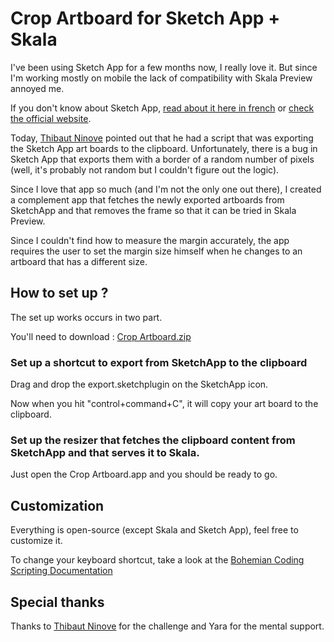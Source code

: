 # Crop Artboard for Sketch App + Skala

I've been using Sketch App for a few months now, I really love it. But since I'm working mostly on mobile the lack of compatibility with Skala Preview annoyed me.

If you don't know about Sketch App, [read about it here in french](http://checkthis.com/sketch) or [check the official website](http://www.bohemiancoding.com/sketch/).

Today, [Thibaut Ninove](https://twitter.com/tbnv) pointed out that he had a script that was exporting the Sketch App art boards to the clipboard. Unfortunately, there is a bug in Sketch App that exports them with a border of a random number of pixels (well, it's probably not random but I couldn't figure out the logic). 

Since I love that app so much (and I'm not the only one out there), I created a complement app that fetches the newly exported artboards from SketchApp and that removes the frame so that it can be tried in Skala Preview.

Since I couldn't find how to measure the margin accurately, the app requires the user to set the margin size himself when he changes to an artboard that has a different size.

## How to set up ?

The set up works occurs in two part.

You'll need to download : [Crop Artboard.zip](http://cl.ly/MySr)

### Set up a shortcut to export from SketchApp to the clipboard

Drag and drop the export.sketchplugin on the SketchApp icon.

Now when you hit "control+command+C", it will copy your art board to the clipboard.

### Set up the resizer that fetches the clipboard content from SketchApp and that serves it to Skala.

Just open the Crop Artboard.app and you should be ready to go.

## Customization

Everything is open-source (except Skala and Sketch App), feel free to customize it.

To change your keyboard shortcut, take a look at the [Bohemian Coding Scripting Documentation](http://bohemiancoding.com/sketch/scripting/)

## Special thanks

Thanks to [Thibaut Ninove](https://twitter.com/tbnv) for the challenge and Yara for the mental support.

